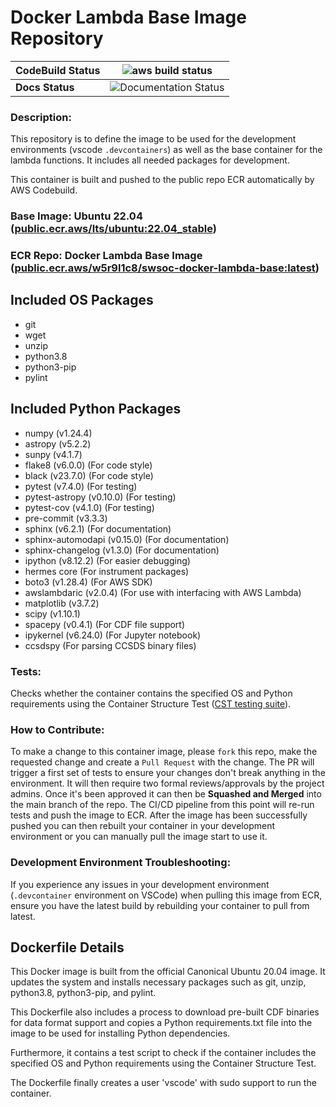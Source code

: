 # Docker Lambda Base Image Repository

| **CodeBuild Status** |![aws build status](https://codebuild.us-east-2.amazonaws.com/badges?uuid=eyJlbmNyeXB0ZWREYXRhIjoieGwxQ2UvcUxkRHRDNldsa2RPVWN0eEo3YjU3VUw3Ym50eUlBV0Y1c29qTFZLcUI0RjV1djBpTmN1dGMySWZsYjAyQ0lDWmtMVXIwSFlKTG9GaGtRMU40PSIsIml2UGFyYW1ldGVyU3BlYyI6IkdyOUZZWHJ2OVhSRHZDUTMiLCJtYXRlcmlhbFNldFNlcmlhbCI6MX0%3D&branch=main)|
|-|-|
| **Docs Status** |![Documentation Status](https://readthedocs.org/projects/sdc-aws-base-docker-image/badge/?version=latest)



### **Description**:
This repository is to define the image to be used for the development environments (vscode `.devcontainers`) as well as the base container for the lambda functions. It includes all needed packages for development.

This container is built and pushed to the public repo ECR automatically by AWS Codebuild.

### **Base Image**: Ubuntu 22.04 ([public.ecr.aws/lts/ubuntu:22.04_stable](https://gallery.ecr.aws/lts/ubuntu))

### **ECR Repo:** Docker Lambda Base Image ([public.ecr.aws/w5r9l1c8/swsoc-docker-lambda-base:latest](https://gallery.ecr.aws/w5r9l1c8/swsoc-docker-lambda-base))

## Included OS Packages
- git
- wget
- unzip
- python3.8
- python3-pip
- pylint

## Included Python Packages
- numpy (v1.24.4)
- astropy (v5.2.2)
- sunpy (v4.1.7)
- flake8 (v6.0.0) (For code style)
- black (v23.7.0) (For code style)
- pytest (v7.4.0) (For testing)
- pytest-astropy (v0.10.0) (For testing)
- pytest-cov (v4.1.0) (For testing)
- pre-commit (v3.3.3)
- sphinx (v6.2.1) (For documentation)
- sphinx-automodapi (v0.15.0) (For documentation)
- sphinx-changelog (v1.3.0) (For documentation)
- ipython (v8.12.2) (For easier debugging)
- hermes core (For instrument packages)
- boto3 (v1.28.4) (For AWS SDK)
- awslambdaric (v2.0.4) (For use with interfacing with AWS Lambda)
- matplotlib (v3.7.2)
- scipy (v1.10.1)
- spacepy (v0.4.1) (For CDF file support)
- ipykernel (v6.24.0) (For Jupyter notebook)
- ccsdspy (For parsing CCSDS binary files)

### **Tests:**
Checks whether the container contains the specified OS and Python requirements using the Container Structure Test ([CST testing suite](https://github.com/GoogleContainerTools/container-structure-test)). 

### **How to Contribute:**
To make a change to this container image, please `fork` this repo, make the requested change and create a `Pull Request` with the change. The PR will trigger a first set of tests to ensure your changes don't break anything in the environment. It will then require two formal reviews/approvals by the project admins. Once it's been approved it can then be **Squashed and Merged** into the main branch of the repo. The CI/CD pipeline from this point will re-run tests and push the image to ECR. After the image has been successfully pushed you can then rebuilt your container in your development environment or you can manually pull the image start to use it.

### **Development Environment Troubleshooting:**
If you experience any issues in your development environment (`.devcontainer` environment on VSCode) when pulling this image from ECR, ensure you have the latest build by rebuilding your container to pull from latest.

## Dockerfile Details
This Docker image is built from the official Canonical Ubuntu 20.04 image. It updates the system and installs necessary packages such as git, unzip, python3.8, python3-pip, and pylint. 

This Dockerfile also includes a process to download pre-built CDF binaries for data format support and copies a Python requirements.txt file into the image to be used for installing Python dependencies. 

Furthermore, it contains a test script to check if the container includes the specified OS and Python requirements using the Container Structure Test. 

The Dockerfile finally creates a user 'vscode' with sudo support to run the container.

